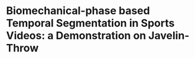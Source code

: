 # Biomechanical-phase based Temporal Segmentation in Sports Videos: a Demonstration on Javelin-Throw
